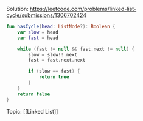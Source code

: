 Solution: https://leetcode.com/problems/linked-list-cycle/submissions/1306702424

```kotlin
fun hasCycle(head: ListNode?): Boolean {
	var slow = head
	var fast = head

	while (fast != null && fast.next != null) {
		slow = slow!!.next
		fast = fast.next.next

		if (slow == fast) {
			return true
		}
	}
	return false
}
```

Topic: [[Linked List]]